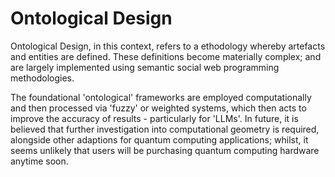 # Ontological Design

Ontological Design, in this context, refers to a ethodology whereby artefacts and entities are defined.  These definitions become materially complex; and are largely implemented using semantic social web programming methodologies.

The foundational 'ontological' frameworks are employed computationally and then processed via 'fuzzy' or weighted systems, which then acts to improve the accuracy of results - particularly for 'LLMs'.  In future, it is believed that further investigation into computational geometry is required, alongside other adaptions for quantum computing applications; whilst, it seems unlikely that users will be purchasing quantum computing hardware anytime soon.  



